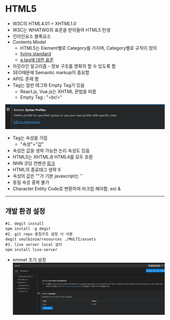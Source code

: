 # HTML5

- W3C의 HTML4.01 = XHTML1.0
- W3C는 WHATWG의 표준을 받아들여 HTML5 탄생
- 인라인요소 블록요소
- Contents Model
  - HTML5는 Element별로 Category를 가지며, Category별로 규칙이 정의
  - [living standard](https://html.spec.whatwg.org/multipage/)
  - [a tag에 대한 표준](https://html.spec.whatwg.org/multipage/text-level-semantics.html#the-a-element)
- 아웃라인 알고리즘 - 정보 구조를 명확히 할 수 있도록 함
- SEO때문에 Semantic markup이 중요함
- API도 존재 함
- Tag는 일반 태그와 Empty Tag가 있음
    - React.js, Vue.js는 XHTML 문법을 따름
    - Empty Tag : "\<br/>"

![alt text](image.png)


- Tag는 속성을 가짐
    - "속성"="값"
- 속성은 값을 생략 가능한 논리 속성도 있음
- HTML5는 XHTML과 HTML4를 모두 호환
- NHN 코딩 컨벤션 [링크](https://nuli.navercorp.com/data/convention/NHN_Coding_Conventions_for_Markup_Languages.pdf)
- HTML의 종료태그 생략 X
- 속성의 값은 ""가 기본 javascript는 ''
- 동일 속성 중복 불가
- Character Entity Code로 변환하여 마크업 해야함. ex) &


---

## 개발 환경 설정
```
#1. degit install
npm install -g degit
#2. git repo 중첩구조 설정 시 사용
degit seulbinim/resources ./MULTI/assets
#3. live server local 설치
npm install live-server
```
- emmet 초기 설정
![emmet 초기 설정](image-1.png)